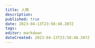```yaml
---
title: 人物
description: 
published: true
date: 2023-04-13T23:58:48.207Z
tags: 
editor: markdown
dateCreated: 2023-04-13T23:58:48.207Z
---
```


